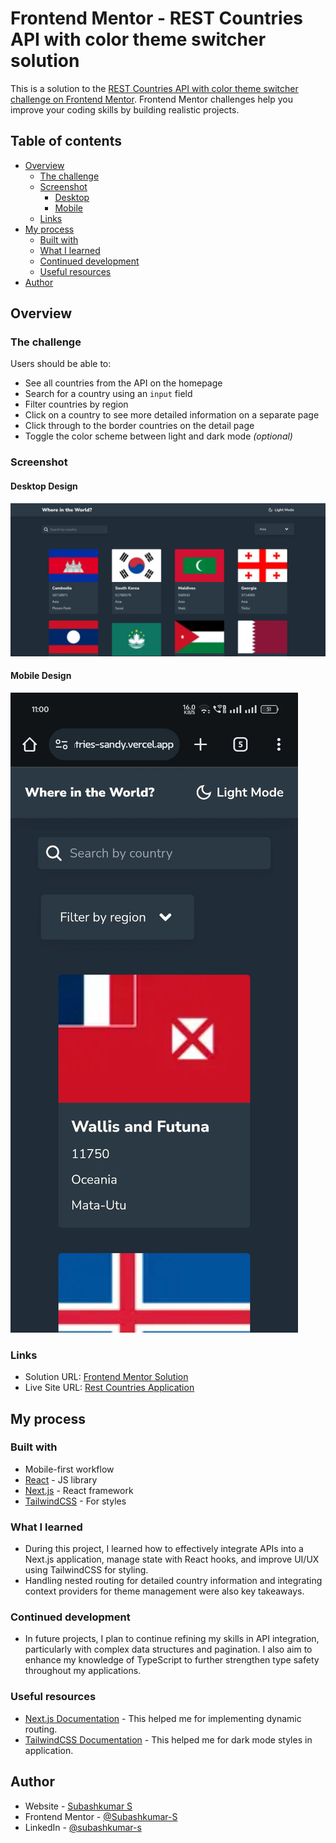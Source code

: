 # Frontend Mentor - REST Countries API with color theme switcher solution

This is a solution to the [REST Countries API with color theme switcher challenge on Frontend Mentor](https://www.frontendmentor.io/challenges/rest-countries-api-with-color-theme-switcher-5cacc469fec04111f7b848ca). Frontend Mentor challenges help you improve your coding skills by building realistic projects. 

## Table of contents

- [Overview](#overview)
  - [The challenge](#the-challenge)
  - [Screenshot](#screenshot)
    - [Desktop](#desktop-design)
    - [Mobile](#mobile-design)
  - [Links](#links)
- [My process](#my-process)
  - [Built with](#built-with)
  - [What I learned](#what-i-learned)
  - [Continued development](#continued-development)
  - [Useful resources](#useful-resources)
- [Author](#author)



## Overview

### The challenge

Users should be able to:

- See all countries from the API on the homepage
- Search for a country using an `input` field
- Filter countries by region
- Click on a country to see more detailed information on a separate page
- Click through to the border countries on the detail page
- Toggle the color scheme between light and dark mode *(optional)*

### Screenshot

#### Desktop Design

![](./screenshot/Rest-Countries-desktop.png)

#### Mobile Design

![](./screenshot/Rest-Countries-mobile.jpg)



### Links

- Solution URL: [Frontend Mentor Solution](https://www.frontendmentor.io/challenges/rest-countries-api-with-color-theme-switcher-5cacc469fec04111f7b848ca/hub?share=true)
- Live Site URL: [Rest Countries Application](https://rest-countries-sandy.vercel.app/)

## My process

### Built with

- Mobile-first workflow
- [React](https://reactjs.org/) - JS library
- [Next.js](https://nextjs.org/) - React framework
- [TailwindCSS](https://tailwindcss.com/) - For styles



### What I learned

- During this project, I learned how to effectively integrate APIs into a Next.js application, manage state with React hooks, and improve UI/UX using TailwindCSS for styling.
- Handling nested routing for detailed country information and integrating context providers for theme management were also key takeaways.

### Continued development

 - In future projects, I plan to continue refining my skills in API integration, particularly with complex data structures and pagination. I also aim to enhance my knowledge of TypeScript to further strengthen type safety throughout my applications.

### Useful resources

- [Next.js Documentation](https://nextjs.org/) - This helped me for implementing dynamic routing.
- [TailwindCSS Documentation](https://tailwindcss.com/) - This helped me for dark mode styles in application.


## Author

- Website - [Subashkumar S](https://subashkumar-s.vercel.app/)
- Frontend Mentor - [@Subashkumar-S](https://www.frontendmentor.io/profile/Subashkumar-S)
- LinkedIn   - [@subashkumar-s](https://www.linkedin.com/in/subashkumar-s/)

